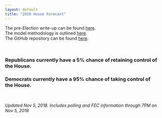 ```yaml
---
layout: default
title: "2018 House Forecast"
---
```


The pre-Election write-up can be found [here](https://scottonestak.github.io/Projects/2018_House_Forecast/Pre_Election_Write_Up.html).  
The model methodology is outlined [here](https://scottonestak.github.io/Projects/2018_House_Forecast/2018_House_Model_Methodology.html).  
The GitHub repository can be found [here](https://github.com/ScottOnestak/2018HousePredict).

<br/>

### Republicans currently have a 5% chance of retaining control of the House.
### Democrats currently have a 95% chance of taking control of the House.

<br/>

*Updated Nov 5, 2018.  Includes polling and FEC information through 7PM on Nov 5, 2018*

<br/>

<script src="https://public.tableau.com/views/2018HouseForecast/2018HouseForecast?:language=en-US&:display_count=n&:origin=viz_share_link"></script>
<div id="tableauViz"></div>
